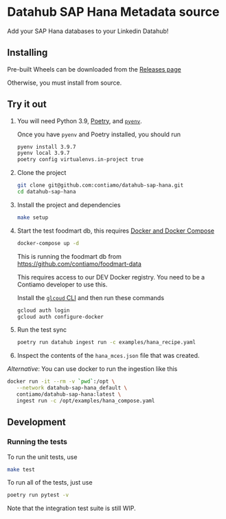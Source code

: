 # Datahub SAP Hana Metadata source

Add your SAP Hana databases to your Linkedin Datahub!

## Installing

Pre-built Wheels can be downloaded from the [Releases page](https://github.com/contiamo/datahub-sap-hana/releases/latest)

Otherwise, you must install from source.

## Try it out

1. You will need Python 3.9, [Poetry](https://python-poetry.org/docs/#installation), and [`pyenv`](https://github.com/pyenv/pyenv).

   Once you have `pyenv` and Poetry installed, you should run

   ```sh
   pyenv install 3.9.7
   pyenv local 3.9.7
   poetry config virtualenvs.in-project true
   ```

2. Clone the project

   ```sh
   git clone git@github.com:contiamo/datahub-sap-hana.git
   cd datahub-sap-hana
   ```

3. Install the project and dependencies

   ```sh
   make setup
   ```

4. Start the test foodmart db, this requires [Docker and Docker Compose](https://docs.docker.com/get-docker/)

   ```sh
   docker-compose up -d
   ```

   This is running the foodmart db from https://github.com/contiamo/foodmart-data

   This requires access to our DEV Docker registry. You need to be a Contiamo developer to use this.

   Install the [`glcoud` CLI](https://cloud.google.com/sdk/docs/install) and then run these commands

   ```sh
   gcloud auth login
   gcloud auth configure-docker
   ```

5. Run the test sync

   ```sh
   poetry run datahub ingest run -c examples/hana_recipe.yaml
   ```

6. Inspect the contents of the `hana_mces.json` file that was created.

_Alternative_:
You can use docker to run the ingestion like this

```sh
docker run -it --rm -v `pwd`:/opt \
   --network datahub-sap-hana_default \
   contiamo/datahub-sap-hana:latest \
   ingest run -c /opt/examples/hana_compose.yaml
```

## Development

### Running the tests

To run the unit tests, use

```sh
make test
```

To run all of the tests, just use

```sh
poetry run pytest -v
```

Note that the integration test suite is still WIP.
